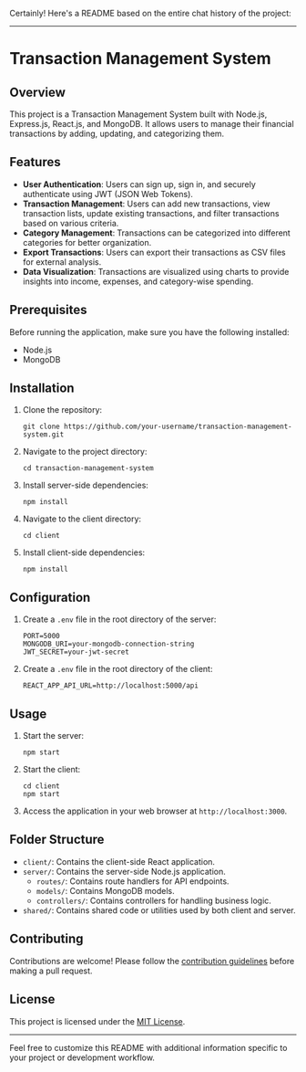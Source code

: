 Certainly! Here's a README based on the entire chat history of the project:

---

# Transaction Management System

## Overview

This project is a Transaction Management System built with Node.js, Express.js, React.js, and MongoDB. It allows users to manage their financial transactions by adding, updating, and categorizing them.

## Features

- **User Authentication**: Users can sign up, sign in, and securely authenticate using JWT (JSON Web Tokens).
- **Transaction Management**: Users can add new transactions, view transaction lists, update existing transactions, and filter transactions based on various criteria.
- **Category Management**: Transactions can be categorized into different categories for better organization.
- **Export Transactions**: Users can export their transactions as CSV files for external analysis.
- **Data Visualization**: Transactions are visualized using charts to provide insights into income, expenses, and category-wise spending.

## Prerequisites

Before running the application, make sure you have the following installed:
- Node.js
- MongoDB

## Installation

1. Clone the repository:
   ```
   git clone https://github.com/your-username/transaction-management-system.git
   ```

2. Navigate to the project directory:
   ```
   cd transaction-management-system
   ```

3. Install server-side dependencies:
   ```
   npm install
   ```

4. Navigate to the client directory:
   ```
   cd client
   ```

5. Install client-side dependencies:
   ```
   npm install
   ```

## Configuration

1. Create a `.env` file in the root directory of the server:
   ```
   PORT=5000
   MONGODB_URI=your-mongodb-connection-string
   JWT_SECRET=your-jwt-secret
   ```

2. Create a `.env` file in the root directory of the client:
   ```
   REACT_APP_API_URL=http://localhost:5000/api
   ```

## Usage

1. Start the server:
   ```
   npm start
   ```

2. Start the client:
   ```
   cd client
   npm start
   ```

3. Access the application in your web browser at `http://localhost:3000`.

## Folder Structure

- `client/`: Contains the client-side React application.
- `server/`: Contains the server-side Node.js application.
  - `routes/`: Contains route handlers for API endpoints.
  - `models/`: Contains MongoDB models.
  - `controllers/`: Contains controllers for handling business logic.
- `shared/`: Contains shared code or utilities used by both client and server.

## Contributing

Contributions are welcome! Please follow the [contribution guidelines](CONTRIBUTING.md) before making a pull request.

## License

This project is licensed under the [MIT License](LICENSE).

---

Feel free to customize this README with additional information specific to your project or development workflow.
